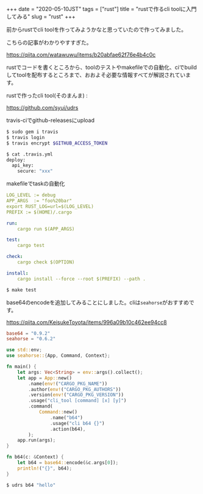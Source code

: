+++
date = "2020-05-10JST"
tags = ["rust"]
title = "rustで作るcli toolに入門してみる"
slug = "rust"
+++

前からrustでcli toolを作ってみようかなと思っていたので作ってみました。

こちらの記事がわかりやすすぎた。

https://qiita.com/watawuwu/items/b20abfae62f76e4b4c0c

rustでコードを書くところから、toolのテストやmakefileでの自動化、ciでbuildしてtoolを配布するところまで、おおよそ必要な情報すべてが解説されています。

rustで作ったcli tool(そのまんま) :

https://github.com/syui/udrs

travis-ciでgithub-releasesにupload

```sh
$ sudo gem i travis
$ travis login
$ travis encrypt $GITHUB_ACCESS_TOKEN

$ cat .travis.yml
deploy:
  api_key:
    secure: "xxx"
```

makefileでtaskの自動化

```yaml
LOG_LEVEL := debug
APP_ARGS  := "foo%20bar"
export RUST_LOG=url=$(LOG_LEVEL)
PREFIX := $(HOME)/.cargo

run:
	cargo run $(APP_ARGS)

test:
	cargo test

check:
	cargo check $(OPTION)

install:
	cargo install --force --root $(PREFIX) --path .
```

```sh
$ make test
```

base64のencodeを追加してみることにしました。cliは`seahorse`がおすすめです。

https://qiita.com/KeisukeToyota/items/996a09b10c462ee94cc8

```toml:Cargo.toml
base64 = "0.9.2"
seahorse = "0.6.2"
```

```rust:src/main.rs
use std::env;
use seahorse::{App, Command, Context};

fn main() {
    let args: Vec<String> = env::args().collect();
    let app = App::new()
        .name(env!("CARGO_PKG_NAME"))
        .author(env!("CARGO_PKG_AUTHORS"))
        .version(env!("CARGO_PKG_VERSION"))
        .usage("cli_tool [command] [x] [y]")
        .command(
            Command::new()
                .name("b64")
                .usage("cli b64 {}")
                .action(b64),
        );
    app.run(args);
}

fn b64(c: &Context) {
    let b64 = base64::encode(&c.args[0]);
    println!("{}", b64);
}
```

```sh
$ udrs b64 "hello"
```
